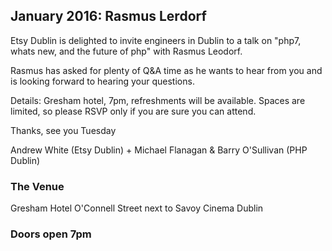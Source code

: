 ## January 2016: Rasmus Lerdorf

Etsy Dublin is delighted to invite engineers in Dublin to a talk on "php7, whats new, and the future of php" with Rasmus Leodorf.

Rasmus has asked for plenty of Q&A time as he wants to hear from you and is looking forward to hearing your questions.


Details: Gresham hotel, 7pm, refreshments will be available.
Spaces are limited, so please RSVP only if you are sure you can attend.


Thanks, see you Tuesday

Andrew White (Etsy Dublin) + Michael Flanagan & Barry O'Sullivan (PHP Dublin)

### The Venue
Gresham Hotel
O'Connell Street
next to Savoy Cinema
Dublin

### Doors open 7pm
